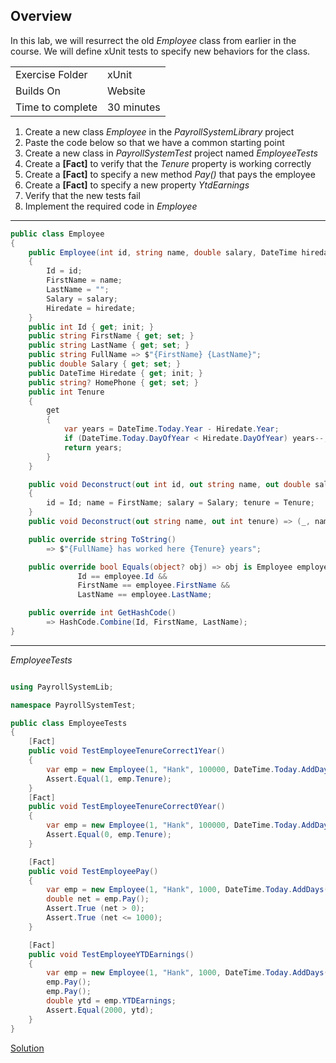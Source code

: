 ## Overview

In this lab, we will resurrect the old *Employee* class from earlier in the course.  We will define xUnit tests to specify new behaviors for the class.

| | |
| --------- | --------------------------- |
| Exercise Folder | xUnit | 
| Builds On | Website |
| Time to complete | 30 minutes  
   
1. Create a new class *Employee* in the *PayrollSystemLibrary* project
2. Paste the code below so that we have a common starting point
3. Create a new class in *PayrollSystemTest* project named *EmployeeTests*
4. Create a **[Fact]** to verify that the *Tenure* property is working correctly
5. Create a **[Fact]** to specify a new method *Pay()* that pays the employee
6. Create a **[Fact]** to specify a new property *YtdEarnings*
7. Verify that the new tests fail
8. Implement the required code in *Employee*

---

```c#
public class Employee
{
    public Employee(int id, string name, double salary, DateTime hiredate)
    {
        Id = id;
        FirstName = name;
        LastName = "";
        Salary = salary;
        Hiredate = hiredate;
    }
    public int Id { get; init; }
    public string FirstName { get; set; }
    public string LastName { get; set; }
    public string FullName => $"{FirstName} {LastName}";
    public double Salary { get; set; }
    public DateTime Hiredate { get; init; }
    public string? HomePhone { get; set; }
    public int Tenure
    {
        get
        {
            var years = DateTime.Today.Year - Hiredate.Year;
            if (DateTime.Today.DayOfYear < Hiredate.DayOfYear) years--;
            return years;
        }
    }

    public void Deconstruct(out int id, out string name, out double salary, out int tenure)
    {
        id = Id; name = FirstName; salary = Salary; tenure = Tenure;
    }
    public void Deconstruct(out string name, out int tenure) => (_, name, _, tenure) = this;

    public override string ToString()
        => $"{FullName} has worked here {Tenure} years";

    public override bool Equals(object? obj) => obj is Employee employee &&
               Id == employee.Id &&
               FirstName == employee.FirstName &&
               LastName == employee.LastName;

    public override int GetHashCode()
        => HashCode.Combine(Id, FirstName, LastName);
}

```

---


*EmployeeTests*
```c#

using PayrollSystemLib;

namespace PayrollSystemTest;

public class EmployeeTests
{
    [Fact]
    public void TestEmployeeTenureCorrect1Year()
    {
        var emp = new Employee(1, "Hank", 100000, DateTime.Today.AddDays(-400));
        Assert.Equal(1, emp.Tenure);
    }
    [Fact]
    public void TestEmployeeTenureCorrect0Year()
    {
        var emp = new Employee(1, "Hank", 100000, DateTime.Today.AddDays(-364));
        Assert.Equal(0, emp.Tenure);
    }

    [Fact]
    public void TestEmployeePay()
    {
        var emp = new Employee(1, "Hank", 1000, DateTime.Today.AddDays(-400));
        double net = emp.Pay();
        Assert.True (net > 0);
        Assert.True (net <= 1000);
    }

    [Fact]
    public void TestEmployeeYTDEarnings()
    {
        var emp = new Employee(1, "Hank", 1000, DateTime.Today.AddDays(-400));
        emp.Pay();
        emp.Pay();
        double ytd = emp.YTDEarnings;
        Assert.Equal(2000, ytd);
    }
}
```



[Solution](https://github.com/chuckmccullough85/ASP.Net8-Course-20486/tree/main/solutions/XUnit/PayrollSystemLibrary)